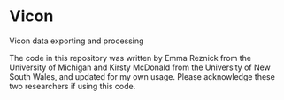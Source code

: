 # Vicon
Vicon data exporting and processing

The code in this repository was written by Emma Reznick from the University of Michigan and Kirsty McDonald from the University of New South Wales, and updated for my own usage. Please acknowledge these two researchers if using this code.
